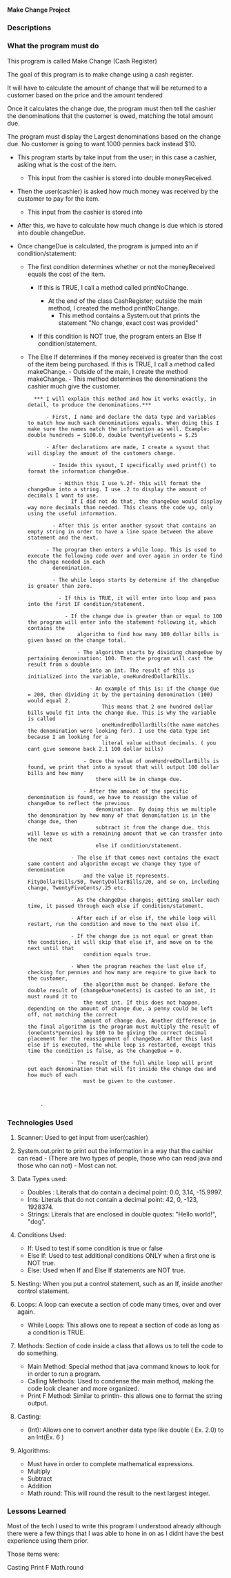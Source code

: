 ####                    Make Change Project                     ####

###                         Descriptions                         ###


###                   What the program must do                   ###
This program is called Make Change (Cash Register)

  The goal of this program is to make change using a cash register.

  It will have to calculate the amount of change that will be returned to a customer based on the price and the amount tendered

  Once it calculates the change due, the program must then tell the cashier the denominations that the customer is owed, matching the total amount due.

  The program must display the Largest denominations based on the change due. No customer is going to want 1000 pennies back instead $10.




- This program starts by take input from the user; in this case a cashier, asking what is the cost of the item.
  - This input from the cashier is stored into double moneyReceived.

- Then the user(cashier) is asked how much money was received by the customer to pay for the item.
  - This input from the cashier is stored into

- After this, we have to calculate how much change is due which is stored into double changeDue.

- Once changeDue is calculated, the program is jumped into an if condition/statement:
    - The first condition determines whether or not the moneyReceived equals the cost of the item.
      - If this is TRUE, I call a method called printNoChange.
          - At the end of the class CashRegister; outside the main method, I created the method printNoChange.
            - This method contains a System.out that prints the statement "No change, exact cost was provided"

      - If this condition is NOT true, the program enters an Else If condition/statement.
    - The Else If determines if the money received is greater than the cost of the item being purchased.
      If this is TRUE, I call a method called makeChange.
          - Outside of the main, I create the method makeChange.
            - This method determines the denominations the cashier much give the customer.

            *** I will explain this method and how it works exactly, in detail, to produce the denominations.***

                - First, I name and declare the data type and variables to match how much each denominations equals. When doing this I make sure the names match the information as well. Example: double hundreds = $100.0, double twentyFiveCents = $.25

                - After declarations are made, I create a sysout that will display the amount of the customers change.

                  - Inside this sysout, I specifically used printf() to format the information changeDue.

                    - Within this I use %.2f- this will format the changeDue into a string. I use .2 to display the amount of decimals I want to use.
                        If I did not do that, the changeDue would display way more decimals than needed. This cleans the code up, only using the useful information.

                  - After this is enter another sysout that contains an empty string in order to have a line space between the above statement and the next.

                - The program then enters a while loop. This is used to execute the following code over and over again in order to find the change needed in each
                  denomination.

                  - The while loops starts by determine if the changeDue is greater than zero.

                    - If this is TRUE, it will enter into loop and pass into the first IF condition/statement.

                      - If the change due is greater than or equal to 100 the program will enter into the statement following it, which contains the
                          algorithm to find how many 100 dollar bills is given based on the change total.

                          - The algorithm starts by dividing changeDue by pertaining denomination: 100. Then the program will cast the result from a double
                              into an int. The result of this is initialized into the variable, oneHundredDollarBills.

                              - An example of this is: if the change due = 200, then dividing it by the pertaining denomination (100) would equal 2.
                                  This means that 2 one hundred dollar bills would fit into the change due. This is why the variable is called
                                  oneHundredDollarBills(the name matches the denomination were looking for). I use the data type int because I am looking for a
                                  literal value without decimals. ( you cant give someone back 2.1 100 dollar bills)

                            - Once the value of oneHundredDollarBills is found, we print that into a sysout that will output 100 dollar bills and how many
                                there will be in change due.

                            - After the amount of the specific denomination is found, we have to reassign the value of changeDue to reflect the previous    
                                denomination. By doing this we multiple the denomination by how many of that denomination is in the change due, then
                                subtract it from the change due. this will leave us with a remaining amount that we can transfer into the next
                                else if condition/statement.

                        - The else if that comes next contains the exact same content and algorithm except we change they type of denomination
                            and the value it represents. FityDollarBills/50, TwentyDollarBills/20, and so on, including change, TwentyFiveCents/.25 etc.

                        - As the changeDue changes; getting smaller each time, it passed through each else if condition/statement.

                        - After each if or else if, the while loop will restart, run the condition and move to the next else if.

                        - If the change due is not equal or great than the condition, it will skip that else if, and move on to the next until that
                            condition equals true.

                        - When the program reaches the last else if, checking for pennies and how many are require to give back to the customer,
                            the algorithm must be changed. Before the double result of (changeDue*oneCents) is casted to an int, it must round it to
                            the next int. If this does not happen, depending on the amount of change due, a penny could be left off, not matching the correct
                            amount of change due. Another difference in the final algorithm is the program must multiply the result of (oneCents*pennies) by 100 to be giving the correct decimal placement for the reassignment of changeDue. After this last else if is executed, the while loop is restarted, except this time the condition is false, as the changeDue = 0.

                        - The result of the full while loop will print out each denomination that will fit inside the change due and how much of each
                            must be given to the customer.



              -








###                       Technologies Used                      ###     

1. Scanner:     Used to get input from user(cashier)

2. System.out.print to print out the information in a way that the cashier can read
        - (There are two types of people, those who can read java and those who can not)
            - Most can not.


3. Data Types used:
      - Doubles :     Literals that do contain a decimal point: 0.0, 3.14, -15.9997.
      - Ints:          Literals that do not contain a decimal point: 42, 0, -123, 1928374.
      - Strings:        Literals that are enclosed in double quotes: "Hello world!", "dog".


4. Conditions Used:
      - If:           Used to test if some condition is true or false
      - Else If:        Used to test additional conditions ONLY when a first one is NOT true.
      - Else:             Used when If and Else If statements are NOT true.


5. Nesting:       When you put a control statement, such as an If, inside another control statement.


6. Loops:                  A loop can execute a section of code many times, over and over again.
      - While Loops:           This allows one to repeat a section of code as long as a condition is TRUE.



7. Methods:               Section of code inside a class that allows us to tell the code to do something.
      - Main Method:          Special method that java command knows to look for in order to run a program.
      - Calling Methods:         Used to condense the main method, making the code look cleaner and more organized.
      - Print F Method:             Similar to println- this allows one to format the string output.

8. Casting:
      - (Int):            Allows one to convert another data type like double ( Ex. 2.0) to an Int(Ex. 6 )

9. Algorithms:
      - Must have in order to complete mathematical expressions.
      - Multiply
      - Subtract
      - Addition
      - Math.round:     This will round the result to the next largest integer.







###                        Lessons Learned                       ###
Most of the tech I used to write this program I understood already although there were a few things that I was able to hone in on as I didnt have
the best experience using them prior.

Those items were:

Casting
Print F
Math.round
